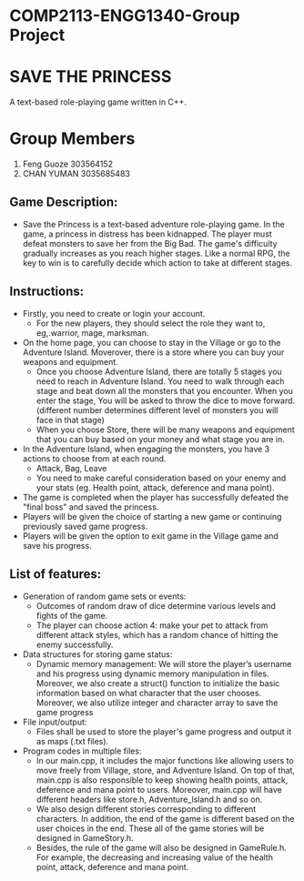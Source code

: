 # COMP2113-ENGG1340-Group Project
# SAVE THE PRINCESS
A text-based role-playing game written in C++. 

# Group Members
1. Feng Guoze 303564152
2. CHAN YUMAN 3035685483


## Game Description:
* Save the Princess is a text-based adventure role-playing game. In the game, a princess in distress has been kidnapped. The player must defeat monsters to save her from the Big Bad. The game's difficulty gradually increases as you reach higher stages. Like a normal RPG, the key to win is to carefully decide which action to take at different stages.

## Instructions:
* Firstly, you need to create or login your account.
  * For the new players, they should select the role they want to, eg,.warrior, mage, marksman.
* On the home page, you can choose to stay in the Village or go to the Adventure Island. Moverover, there is a store where you can buy your weapons and equipment.
  * Once you choose Adventure Island, there are totally 5 stages you need to reach in Adventure Island. You need to walk through each stage and beat down all the monsters that you encounter. When you enter the stage, You will be asked to throw the dice to move forward. (different number determines different level of monsters you will face in that stage)
  * When you choose Store, there will be many weapons and equipment that you can buy based on your money and what stage you are in.
* In the Adventure Island, when engaging the monsters, you have 3 actions to choose from at each round.
  * Attack, Bag, Leave
  * You need to make careful consideration based on your enemy and your stats (eg. Health point, attack, deference and mana point).
* The game is completed when the player has successfully defeated the "final boss" and saved the princess.
* Players will be given the choice of starting a new game or continuing previously saved game progress.
* Players will be given the option to exit game in the Village game and save his progress.

## List of features: 
* Generation of random game sets or events: 
  * Outcomes of random draw of dice determine various levels and fights of the game.
  * The player can choose action 4: make your pet to attack from different attack styles, which has a random chance of hitting the enemy successfully.
* Data structures for storing game status:
  * Dynamic memory management: We will store the player’s username and his progress using dynamic memory manipulation in files. Moreover, we also create a struct() function to initialize the basic information based on what character that the user chooses. Moreover, we also utilize integer and character array to save the game progress
* File input/output: 
  * Files shall be used to store the player's game progress and output it as maps (.txt files).
* Program codes in multiple files:
  * In our main.cpp, it includes the major functions like allowing users to move freely from Village, store, and Adventure Island. On top of that, main.cpp is also responsible to keep showing health points, attack, deference and mana point to users. Moreover, main.cpp will have different headers like store.h, Adventure_lsland.h and so on.
  * We also design different stories corresponding to different characters. In addition, the end of the game is different based on the user choices in the end. These all of the game stories will be designed in GameStory.h.
  * Besides, the rule of the game will also be designed in GameRule.h. For example, the decreasing and increasing value of the health point, attack, deference and mana point. 






